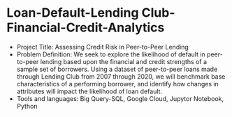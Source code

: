 # Loan-Default-Lending Club-Financial-Credit-Analytics
* Project Title: Assessing Credit Risk in Peer-to-Peer Lending
* Problem Definition: We seek to explore the likelihood of default in peer-to-peer lending based upon the financial and credit strengths of a sample set of borrowers. Using a dataset of peer-to-peer loans made through Lending Club from 2007 through 2020, we will benchmark base characteristics of a performing borrower, and identify how changes in attributes will impact the likelihood of loan default.
* Tools and languages: Big Query-SQL, Google Cloud, Jupytor Notebook, Python
